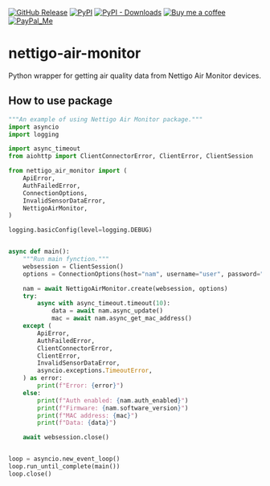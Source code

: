[![GitHub Release][releases-shield]][releases]
[![PyPI][pypi-releases-shield]][pypi-releases]
[![PyPI - Downloads][pypi-downloads]][pypi-statistics]
[![Buy me a coffee][buy-me-a-coffee-shield]][buy-me-a-coffee]
[![PayPal_Me][paypal-me-shield]][paypal-me]

# nettigo-air-monitor

Python wrapper for getting air quality data from Nettigo Air Monitor devices.


## How to use package

```python
"""An example of using Nettigo Air Monitor package."""
import asyncio
import logging

import async_timeout
from aiohttp import ClientConnectorError, ClientError, ClientSession

from nettigo_air_monitor import (
    ApiError,
    AuthFailedError,
    ConnectionOptions,
    InvalidSensorDataError,
    NettigoAirMonitor,
)

logging.basicConfig(level=logging.DEBUG)


async def main():
    """Run main fynction."""
    websession = ClientSession()
    options = ConnectionOptions(host="nam", username="user", password="password")

    nam = await NettigoAirMonitor.create(websession, options)
    try:
        async with async_timeout.timeout(10):
            data = await nam.async_update()
            mac = await nam.async_get_mac_address()
    except (
        ApiError,
        AuthFailedError,
        ClientConnectorError,
        ClientError,
        InvalidSensorDataError,
        asyncio.exceptions.TimeoutError,
    ) as error:
        print(f"Error: {error}")
    else:
        print(f"Auth enabled: {nam.auth_enabled}")
        print(f"Firmware: {nam.software_version}")
        print(f"MAC address: {mac}")
        print(f"Data: {data}")

    await websession.close()


loop = asyncio.new_event_loop()
loop.run_until_complete(main())
loop.close()
```

[releases]: https://github.com/bieniu/nettigo-air-monitor/releases
[releases-shield]: https://img.shields.io/github/release/bieniu/nettigo-air-monitor.svg?style=popout
[pypi-releases]: https://pypi.org/project/nettigo-air-monitor/
[pypi-statistics]: https://pepy.tech/project/nettigo-air-monitor
[pypi-releases-shield]: https://img.shields.io/pypi/v/nettigo-air-monitor
[pypi-downloads]: https://pepy.tech/badge/nettigo-air-monitor/month
[buy-me-a-coffee-shield]: https://img.shields.io/static/v1.svg?label=%20&message=Buy%20me%20a%20coffee&color=6f4e37&logo=buy%20me%20a%20coffee&logoColor=white
[buy-me-a-coffee]: https://www.buymeacoffee.com/QnLdxeaqO
[paypal-me-shield]: https://img.shields.io/static/v1.svg?label=%20&message=PayPal.Me&logo=paypal
[paypal-me]: https://www.paypal.me/bieniu79
